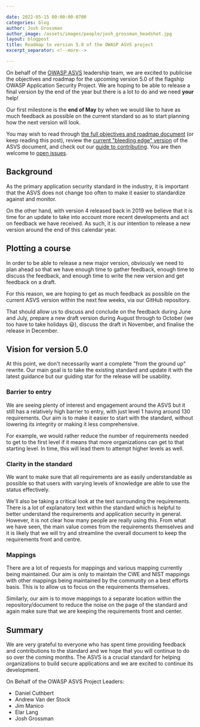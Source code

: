 ```yaml
---

date: 2022-05-15 00:00:00-0700
categories: blog
author: Josh Grossman
author_image: /assets/images/people/josh_grossman_headshot.jpg
layout: blogpost
title: Roadmap to version 5.0 of the OWASP ASVS project
excerpt_separator: <!--more-->

---
```


On behalf of the [OWASP ASVS](https://owasp.org/asvs) leadership team, we are excited to publicise the objectives and roadmap for the upcoming version 5.0 of the flagship OWASP Application Security Project. We are hoping to be able to release a final version by the end of the year but there is a lot to do and we need **your** help!

Our first milestone is the **end of May** by when we would like to have as much feedback as possible on the current standard so as to start planning how the next version will look.

You may wish to read through [the full objectives and roadmap document](https://github.com/OWASP/ASVS/wiki/Roadmap-to-version-5.0) (or keep reading this post), review the [current "bleeding edge" version](https://github.com/OWASP/ASVS/tree/master/5.0/en) of the ASVS document, and check out our [guide to contributing](). You are then welcome to [open issues](https://github.com/OWASP/ASVS/issues/new?assignees=&labels=&template=standard-asvs-issue.md&title=).

<!--more-->

## Background

As the primary application security standard in the industry, it is important that the ASVS does not change too often to make it easier to standardize against and monitor.

On the other hand, with version 4 released back in 2019 we believe that it is time for an update to take into account more recent developments and act on feedback we have received. As such, it is our intention to release a new version around the end of this calendar year.

## Plotting a course

In order to be able to release a new major version, obviously we need to plan ahead so that we have enough time to gather feedback, enough time to discuss the feedback, and enough time to write the new version and get feedback on a draft.

For this reason, we are hoping to get as much feedback as possible on the current ASVS version within the next few weeks, via our GitHub repository.

That should allow us to discuss and conclude on the feedback during June and July, prepare a new draft version during August through to October (we too have to take holidays 😃), discuss the draft in November, and finalise the release in December.

## Vision for version 5.0

At this point, we don't necessarily want a complete "from the ground up" rewrite. Our main goal is to take the existing standard and update it with the latest guidance but our guiding star for the release will be usability. 

### Barrier to entry

We are seeing plenty of interest and engagement around the ASVS but it still has a relatively high barrier to entry, with just level 1 having around 130 requirements. Our aim is to make it easier to start with the standard, without lowering its integrity or making it less comprehensive.

For example, we would rather reduce the number of requirements needed to get to the first level if it means that more organizations can get to that starting level. In time, this will lead them to attempt higher levels as well.

### Clarity in the standard

We want to make sure that all requirements are as easily understandable as possible so that users with varying levels of knowledge are able to use the status effectively.

We'll also be taking a critical look at the text surrounding the requirements. There is a lot of explanatory text within the standard which is helpful to better understand the requirements and application security in general. However, it is not clear how many people are really using this. From what we have seen, the main value comes from the requirements themselves and it is likely that we will try and streamline the overall document to keep the requirements front and centre. 

### Mappings

There are a lot of requests for mappings and various mapping currently being maintained. Our aim is only to maintain the CWE and NIST mappings with other mappings being maintained by the community on a best efforts basis. This is to allow us to focus on the requirements themselves.

Similarly, our aim is to move mappings to a separate location within the repository/document to reduce the noise on the page of the standard and again make sure that we are keeping the requirements front and center.

## Summary

We are very grateful to everyone who has spent time providing feedback and contributions to the standard and we hope that you will continue to do so over the coming months. The ASVS is a crucial standard for helping organizations to build secure applications and we are excited to continue its development.



On Behalf of the OWASP ASVS Project Leaders:

* Daniel Cuthbert
* Andrew Van der Stock
* Jim Manico
* Elar Lang
* Josh Grossman



